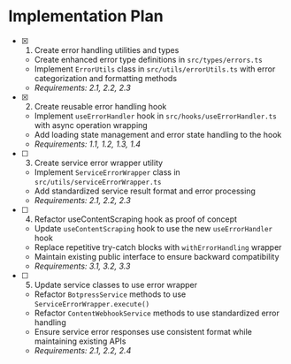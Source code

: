 # Implementation Plan

- [x] 1. Create error handling utilities and types

  - Create enhanced error type definitions in `src/types/errors.ts`
  - Implement `ErrorUtils` class in `src/utils/errorUtils.ts` with error categorization and formatting methods
  - _Requirements: 2.1, 2.2, 2.3_

- [x] 2. Create reusable error handling hook

  - Implement `useErrorHandler` hook in `src/hooks/useErrorHandler.ts` with async operation wrapping
  - Add loading state management and error state handling to the hook
  - _Requirements: 1.1, 1.2, 1.3, 1.4_

- [ ] 3. Create service error wrapper utility

  - Implement `ServiceErrorWrapper` class in `src/utils/serviceErrorWrapper.ts`
  - Add standardized service result format and error processing
  - _Requirements: 2.1, 2.2, 2.3_

- [ ] 4. Refactor useContentScraping hook as proof of concept

  - Update `useContentScraping` hook to use the new `useErrorHandler` hook
  - Replace repetitive try-catch blocks with `withErrorHandling` wrapper
  - Maintain existing public interface to ensure backward compatibility
  - _Requirements: 3.1, 3.2, 3.3_

- [ ] 5. Update service classes to use error wrapper

  - Refactor `BotpressService` methods to use `ServiceErrorWrapper.execute()`
  - Refactor `ContentWebhookService` methods to use standardized error handling
  - Ensure service error responses use consistent format while maintaining existing APIs
  - _Requirements: 2.1, 2.2, 2.4_
